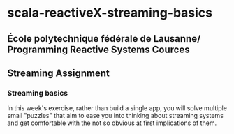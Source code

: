 # scala-reactiveX-streaming-basics
## École polytechnique fédérale de Lausanne/ Programming Reactive Systems Cources
## Streaming Assignment 

### Streaming basics
In this week's exercise, rather than build a single app, you will solve multiple small "puzzles" that aim to ease you into thinking about streaming systems and get comfortable with the not so obvious at first implications of them.
